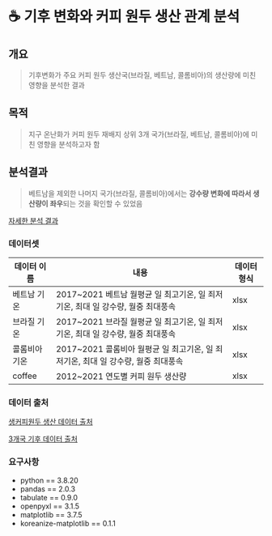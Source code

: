 # ☕️ 기후 변화와 커피 원두 생산 관계 분석
## 개요
> 기후변화가 주요 커피 원두 생산국(브라질, 베트남, 콜롬비아)의 생산량에 미친 영향을 분석한 결과

## 목적
> 지구 온난화가 커피 원두 재배지 상위 3개 국가(브라질, 베트남, 콜롬비아)에 미친 영향을 분석하고자 함

## 분석결과
> 베트남을 제외한 나머지 국가(브라질, 콜롬비아)에서는 **강수량 변화에 따라서 생산량이 좌우**되는 것을 확인할 수 있었음

[자세한 분석 결과](https://palm-moon-278.notion.site/17198ff52a018077a17ff452b3a4905c?pvs=4)

### 데이터셋
|데이터 이름|내용|데이터 형식|
|---|---|---|
|베트남 기온|2017~2021 베트남 월평균 일 최고기온, 일 죄저기온, 최대 일 강수량, 월중 최대풍속|xlsx|
|브라질 기온|2017~2021 브라질 월평균 일 최고기온, 일 죄저기온, 최대 일 강수량, 월중 최대풍속|xlsx|
|콜롬비아 기온|2017~2021 콜롬비아 월평균 일 최고기온, 일 죄저기온, 최대 일 강수량, 월중 최대풍속|xlsx|
|coffee|2012~2021 연도별 커피 원두 생산량|xlsx|
### 데이터 출처
[생커피원두 생산 데이터 출처](https://kosis.kr/statHtml/statHtml.do?sso=ok&returnurl=https%3A%2F%2Fkosis.kr%3A443%2FstatHtml%2FstatHtml.do%3Flist_id%3DR_SUB_UTITLE_G%26obj_var_id%3D%26seqNo%3D%26tblId%3DDT_2KAA408%26vw_cd%3DMT_RTITLE%26orgId%3D101%26path%3D%252FstatisticsList%252FstatisticsListIndex.do%26conn_path%3DMT_RTITLE%26itm_id%3D%26lang_mode%3Dko%26scrId%3D%26)


[3개국 기후 데이터 출처](https://data.kma.go.kr/data/ogd/selectGtsRltmList.do?pgmNo=658)

### 요구사항
* python == 3.8.20
* pandas == 2.0.3
* tabulate == 0.9.0
* openpyxl == 3.1.5
* matplotlib == 3.7.5
* koreanize-matplotlib == 0.1.1
